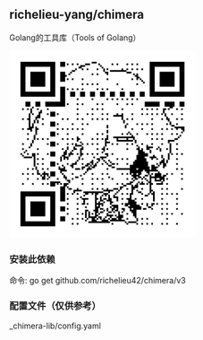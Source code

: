 ## richelieu-yang/chimera

Golang的工具库（Tools of Golang）

[//]: # (![qrcode.png]&#40;qrcode.png&#41;)
<img src="./qrcode.png" alt="qrcode" width="333" height="333">

### 安装此依赖

命令: go get github.com/richelieu42/chimera/v3

### 配置文件（仅供参考）

_chimera-lib/config.yaml
